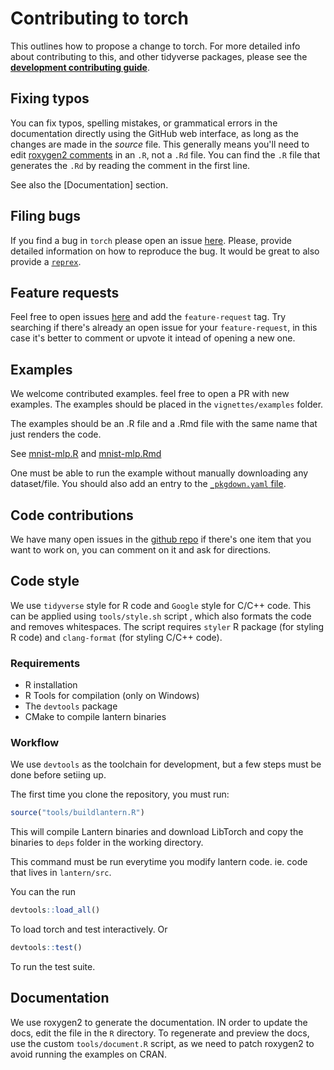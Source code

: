 # Contributing to torch

This outlines how to propose a change to torch.
For more detailed info about contributing to this, and other tidyverse packages, please see the
[**development contributing guide**](https://rstd.io/tidy-contrib).

## Fixing typos

You can fix typos, spelling mistakes, or grammatical errors in the documentation directly using the GitHub web interface, as long as the changes are made in the _source_ file.
This generally means you'll need to edit [roxygen2 comments](https://roxygen2.r-lib.org/articles/roxygen2.html) in an `.R`, not a `.Rd` file.
You can find the `.R` file that generates the `.Rd` by reading the comment in the first line.

See also the [Documentation] section.

## Filing bugs

If you find a bug in `torch` please open an issue [here](https://github.com/mlverse/torch/issues).
Please, provide detailed information on how to reproduce the bug. It would be great
to also provide a [`reprex`](https://reprex.tidyverse.org/).

## Feature requests

Feel free to open issues [here](https://github.com/mlverse/torch/issues) and add the
`feature-request` tag. Try searching if there's already an open issue for your
`feature-request`, in this case it's better to comment or upvote it intead of opening
a new one.

## Examples

We welcome contributed examples. feel free to open a PR with new examples.
The examples should be placed in the `vignettes/examples` folder.

The examples should be an .R file and a .Rmd file with the same name that
just renders the code.

See [mnist-mlp.R](https://github.com/mlverse/torch/blob/master/vignettes/examples/mnist-mlp.R) and
[mnist-mlp.Rmd](https://github.com/mlverse/torch/blob/master/vignettes/examples/mnist-mlp.Rmd)

One must be able to run the example without manually downloading any dataset/file.
You should also add an entry to the [`_pkgdown.yaml` file](https://github.com/mlverse/torch/blob/master/_pkgdown.yml#L24-L25).

## Code contributions

We have many open issues in the [github repo](https://github.com/mlverse/torch/issues)
if there's one item that you want to work on, you can comment on it and ask for
directions.

## Code style

We use `tidyverse` style for R code and `Google` style for C/C++ code. This can be applied using
`tools/style.sh` script , which also formats the code and removes whitespaces. The script
requires `styler` R package (for styling R code) and `clang-format` (for styling C/C++ code).

### Requirements

- R installation
- R Tools for compilation (only on Windows)
- The `devtools` package
- CMake to compile lantern binaries

### Workflow

We use `devtools` as the toolchain for development, but a few steps must be done before setiing up.

The first time you clone the repository, you must run:

```r
source("tools/buildlantern.R")
```

This will compile Lantern binaries and download LibTorch and copy the binaries to `deps` folder
in the working directory.

This command must be run everytime you modify
lantern code. ie. code that lives in `lantern/src`.

You can the run

```r
devtools::load_all()
```

To load torch and test interactively. Or

```r
devtools::test()
```

To run the test suite.

## Documentation

We use roxygen2 to generate the documentation. IN order to update the docs, edit
the file in the `R` directory. To regenerate and preview the docs, use the custom
`tools/document.R` script, as we need to patch roxygen2 to avoid running the examples
on CRAN.
